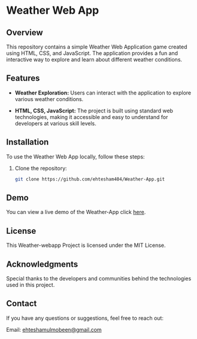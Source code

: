 # Weather Web App

## Overview

This repository contains a simple Weather Web Application game created using HTML, CSS, and JavaScript. The application provides a fun and interactive way to explore and learn about different weather conditions.

## Features

- **Weather Exploration:** Users can interact with the application to explore various weather conditions.

- **HTML, CSS, JavaScript:** The project is built using standard web technologies, making it accessible and easy to understand for developers at various skill levels.

## Installation

To use the Weather Web App locally, follow these steps:

1. Clone the repository:

   ```bash
   git clone https://github.com/ehtesham404/Weather-App.git


## Demo
You can view a live demo of the Weather-App click [here](https://ehtesham404.github.io/Weather-App/).


## License

This Weather-webapp Project is licensed under the MIT License.

## Acknowledgments

Special thanks to the developers and communities behind the technologies used in this project.

## Contact

If you have any questions or suggestions, feel free to reach out:

Email: ehteshamulmobeen@gmail.com
